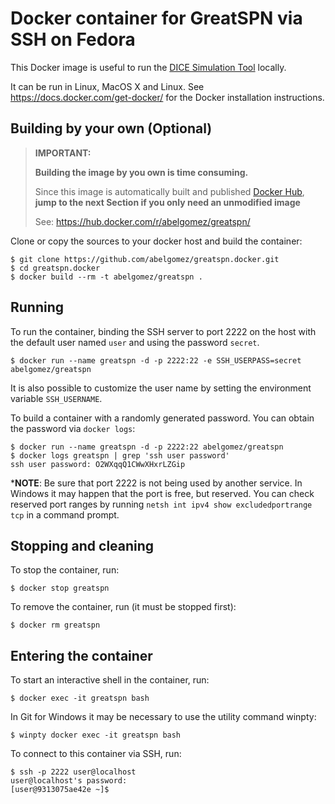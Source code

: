 # Docker container for GreatSPN via SSH on Fedora

This Docker image is useful to run the [DICE Simulation Tool](https://github.com/dice-project/DICE-Simulation) locally.

It can be run in Linux, MacOS X and Linux. See https://docs.docker.com/get-docker/ for the Docker installation instructions.

## Building by your own (Optional)

> **IMPORTANT:**
>
> **Building the image by you own is time consuming.**
>
> Since this image is automatically built and published [Docker Hub](https://hub.docker.com/r/abelgomez/greatspn/), **jump to the next Section if you only need an unmodified image**
>
> See: https://hub.docker.com/r/abelgomez/greatspn/

Clone or copy the sources to your docker host and build the container:

```
$ git clone https://github.com/abelgomez/greatspn.docker.git 
$ cd greatspn.docker
$ docker build --rm -t abelgomez/greatspn .
```

## Running

To run the container, binding the SSH server to port 2222 on the host with the default user named `user` and using the password `secret`.

```
$ docker run --name greatspn -d -p 2222:22 -e SSH_USERPASS=secret abelgomez/greatspn
```

It is also possible to customize the user name by setting the environment variable `SSH_USERNAME`.

To build a container with a randomly generated password.  You can obtain the password via `docker logs`:

```
$ docker run --name greatspn -d -p 2222:22 abelgomez/greatspn
$ docker logs greatspn | grep 'ssh user password'
ssh user password: O2WXqqQ1CWwXHxrLZGip
```

***NOTE**: Be sure that port 2222 is not being used by another service. In Windows it may happen that the port is free, but reserved. You can check reserved port ranges by running `netsh int ipv4 show excludedportrange tcp` in a command prompt.


## Stopping and cleaning

To stop the container, run:

```
$ docker stop greatspn
```

To remove the container, run (it must be stopped first):

```
$ docker rm greatspn
```

## Entering the container

To start an interactive shell in the container, run:

```
$ docker exec -it greatspn bash
```

In Git for Windows it may be necessary to use the utility command winpty:

```
$ winpty docker exec -it greatspn bash
```

To connect to this container via SSH, run:

```
$ ssh -p 2222 user@localhost
user@localhost's password: 
[user@9313075ae42e ~]$ 
```
